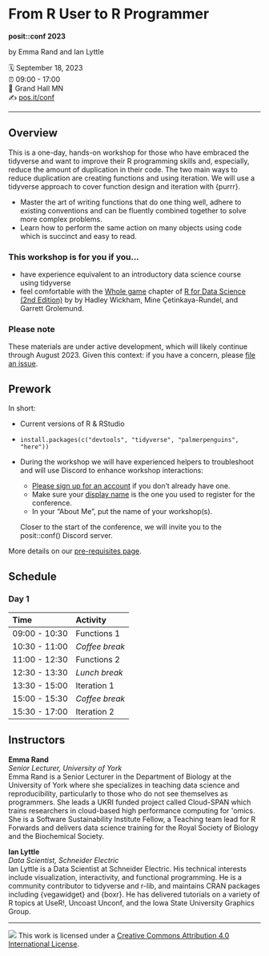 # From R User to R Programmer

**posit::conf 2023**

by Emma Rand and Ian Lyttle

:spiral_calendar: September 18, 2023\
:alarm_clock: 09:00 - 17:00\
:hotel: Grand Hall MN\
:writing_hand: [pos.it/conf](http://pos.it/conf)

------------------------------------------------------------------------

## Overview

This is a one-day, hands-on workshop for those who have embraced the tidyverse and want to improve their R programming skills and, especially, reduce the amount of duplication in their code. The two main ways to reduce duplication are creating functions and using iteration. We will use a tidyverse approach to cover function design and iteration with {purrr}.

-   Master the art of writing functions that do one thing well, adhere to existing conventions and can be fluently combined together to solve more complex problems.
-   Learn how to perform the same action on many objects using code which is succinct and easy to read.

### This workshop is for you if you...

-   have experience equivalent to an introductory data science course using tidyverse
-   feel comfortable with the [Whole game](https://r4ds.hadley.nz/whole-game.html) chapter of [R for Data Science (2nd Edition)](https://r4ds.hadley.nz/) by by Hadley Wickham, Mine Çetinkaya-Rundel, and Garrett Grolemund.

### Please note

These materials are under active development, which will likely continue through August 2023. Given this context: if you have a concern, please [file an issue](https://github.com/posit-conf-2023/programming-r/issues).

## Prework

In short:

-   Current versions of R & RStudio
-   `install.packages(c("devtools", "tidyverse", "palmerpenguins", "here"))`
-   During the workshop we will have experienced helpers to troubleshoot and will use Discord to enhance workshop interactions: 

    - [Please sign up for an account](https://discord.com/) if you don’t already have one.
    - Make sure your [display name](https://support.discord.com/hc/en-us/articles/12620128861463-New-Usernames-Display-Names#h_01GXPQABMYGEHGPRJJXJMPHF5C) is the one you used to register for the conference.
    - In your “About Me”, put the name of your workshop(s).

    Closer to the start of the conference, we will invite you to the posit::conf() Discord server.

More details on our [pre-requisites page](https://posit-conf-2023.github.io/programming-r/pre-reqs.html).

## Schedule

### Day 1

| Time          | Activity       |
|:--------------|:---------------|
| 09:00 - 10:30 | Functions 1    |
| 10:30 - 11:00 | *Coffee break* |
| 11:00 - 12:30 | Functions 2    |
| 12:30 - 13:30 | *Lunch break*  |
| 13:30 - 15:00 | Iteration 1    |
| 15:00 - 15:30 | *Coffee break* |
| 15:30 - 17:00 | Iteration 2    |

## Instructors

**Emma Rand**\
*Senior Lecturer, University of York*\
Emma Rand is a Senior Lecturer in the Department of Biology at the University of York where she specializes in teaching data science and reproducibility, particularly to those who do not see themselves as programmers. She leads a UKRI funded project called Cloud-SPAN which trains researchers in cloud-based high performance computing for 'omics. She is a Software Sustainability Institute Fellow, a Teaching team lead for R Forwards and delivers data science training for the Royal Society of Biology and the Biochemical Society.

**Ian Lyttle**\
*Data Scientist, Schneider Electric*\
Ian Lyttle is a Data Scientist at Schneider Electric. His technical interests include visualization, interactivity, and functional programming. He is a community contributor to tidyverse and r-lib, and maintains CRAN packages including {vegawidget} and {boxr}. He has delivered tutorials on a variety of R topics at UseR!, Uncoast Unconf, and the Iowa State University Graphics Group.

------------------------------------------------------------------------

![](https://i.creativecommons.org/l/by/4.0/88x31.png) This work is licensed under a [Creative Commons Attribution 4.0 International License](https://creativecommons.org/licenses/by/4.0/).
